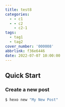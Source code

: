 ```yaml
---
title: test8
categories:
  - - c1
  - - c2
    - c2-1
tags:
  - tag1
  - tag2
cover_number: '000008'
abbrlink: f36e6446
date: 2022-07-07 10:00:00
---
```

## Quick Start

### Create a new post

``` bash
$ hexo new "My New Post"
```
